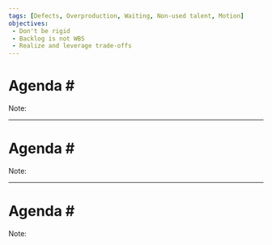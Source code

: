 ```yaml
---
tags: [Defects, Overproduction, Waiting, Non-used talent, Motion]
objectives:
 - Don't be rigid
 - Backlog is not WBS
 - Realize and leverage trade-offs
---
```


<!--
Note:

Objective:
    * Being agile means we can fiddle with costs, content or deadline when agreed with the client
    * Backlog is fine-grained only on the top to avoid waste of replanning and no-work
    * Responding to client needs faster generates more revenue 
Agenda:
    * Only change is constant
    * Periodic inspect & adapt loop for value we deliver is critical
    * It's always a trade-off
    * Don't put up unnecessary work


---
-->

# Agenda \#
Note:

---
# Agenda \#
Note:

---
# Agenda \#
Note:

